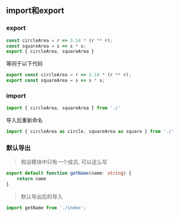 ## import和export

### export
```js
const circleArea = r => 3.14 * (r ** r);
const squareArea = s => s * s;
export { circleArea, squareArea }
```
等同于以下代码
```js
export const circleArea = r => 3.14 * (r ** r);
export const squareArea = s => s * s;
```
### import
```js
import { circleArea, squareArea } from './'
```
导入后重新命名
```js
import { circleArea as circle, squareArea as square } from './'
```

### 默认导出
>假设模块中只有一个成员, 可以这么写
```ts
export default function getName(name: string) {
    return name
}
```
>默认导出后的导入
```ts
import getName from './index';
```
